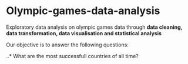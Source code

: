 # Olympic-games-data-analysis
Exploratory data analysis on olympic games data through **data cleaning, data transformation, data visualisation and statistical analysis**

Our objective is to answer the following questions:

..* What are the most successfull countries of all time?
